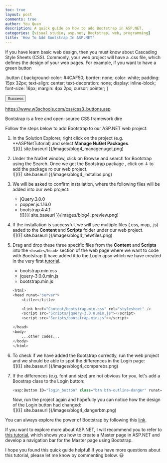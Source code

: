 ```yaml
---
toc: true
layout: post
comments: true
author: You Quan
description: A quick guide on how to add Bootstrap in ASP.NET.
categories: [visual studio, asp.net, Bootstrap, web, programming]
title: 'How To Add Bootstrap In ASP.NET'
---
```


If you have learn basic web design, then you must know about Cascading Style Sheets (CSS). Commonly, your web project will have a .css file, which defines the design of your web pages. For example, if you want to have a green button 


.button {
  background-color: #4CAF50;
  border: none;
  color: white;
  padding: 15px 32px;
  text-align: center;
  text-decoration: none;
  display: inline-block;
  font-size: 16px;
  margin: 4px 2px;
  cursor: pointer;
}


<button type="button" class="btn btn-success">Success</button>


https://www.w3schools.com/css/css3_buttons.asp


Bootstrap is a free and open-source CSS framework dire


Follow the steps below to add Bootstrap to our ASP.NET web project:
1. In the Solution Explorer, right click on the project (e.g. **ASPNetTutorial) and select **Manage NuGet Packages**.  
![]({{ site.baseurl }}/images/blog4_managenuget.png)  

1. Under the NuGet window, click on Browse and search for Bootstrap using the Search. Once we get the Bootstrap package , click on &darr; to add the package ro our web project.  
![]({{ site.baseurl }}/images/blog4_installbs.png)  

1. We will be asked to confirm installation, where the following files will be added into our web project:  
   - jQuery.3.0.0
   - popper.js.1.16.0
   - bootstrap.4.4.1  
  ![]({{ site.baseurl }}/images/blog4_preview.png)  

1. If the installation is successful, we will see multiple files (.css, map, .js) aaded to the **Content** and **Scripts** folder under our web project.  
![]({{ site.baseurl }}/images/blog4_newfiles.png)  

1. Drag and drop these three specific files from the **Content** and **Scripts** into the `<head></head>` section of the web page where we want to code with Bootstrap (I have added it to the Login.apsx which we have created in the very first [tutorial](https://you3quan2.github.io/youquan-blog/visual%20studio/asp.net/c%23/web/programming/2020/03/31/start-aspnet-c-web.html).
   - bootstrap.min.css
   - jquery-3.0.0.min.js
   - bootstrap.min.js

    ```python
    <html>
    <head runat="server">
        <title></title>

        <link href="Content/bootstrap.min.css" rel="stylesheet" />
        <script src="Scripts/jquery-3.0.0.min.js"></script>
        <script src="Scripts/bootstrap.min.js"></script>
    
    </head>
    <body>
        ...other codes...
    </body>
    </html>
    ``` 

1. To check if we have added the Bootstrap correctly, run the web project and we should be able to spot the differences in the Login page:  
![]({{ site.baseurl }}/images/blog4_comparebs.png)  

1. If the differences (e.g. font and size) are not obvious for you, let's add a Boostrap class to the Login button:

    ```python
    <asp:Button ID="login_button" class="btn btn-outline-danger" runat="server" Text="LOGIN" />
    ```  
    Now, run the project again and hopefully you can notice how the design of the Login button had changed:  
    ![]({{ site.baseurl }}/images/blog4_dangerbtn.png) 

You can always explore the power of Bootstrap by following this [link](https://getbootstrap.com/docs/4.0/getting-started/introduction/).

If you want to explore more about ASP.NET, I will recommend you to refer to [this tutorial](https://you3quan2.github.io/youquan-blog/visual%20studio/asp.net/master%20page/web/programming/2020/04/07/create-masterpage-aspnet-web.html), which shows you how to create a Master page in ASP.NET and develop a navigation bar for the Master page using Bootstrap.

I hope you found this quick guide helpful! If you have more questions about this tutorial, please let me know by commenting below. :smiley:
